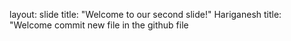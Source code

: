 layout: slide
title: "Welcome to our second slide!"
Hariganesh
title: "Welcome
commit new file in the github file

